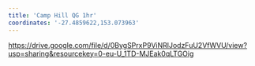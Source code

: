 ```yaml
---
title: 'Camp Hill QG 1hr'
coordinates: '-27.4859622,153.073963'
---
```

https://drive.google.com/file/d/0BygSPrxP9ViNRlJodzFuU2VfWVU/view?usp=sharing&resourcekey=0-eu-U_1TD-MJEak0qLTGOig
